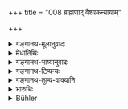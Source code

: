 +++
title = "008 ब्राह्मणाद् वैश्यकन्यायाम्"

+++

<details><summary>गङ्गानथ-मूलानुवादः</summary>

From the Brāhmaṇa on a Vaiśya maiden is born the ‘Ambaṣṭha’ and on a Śūdra maiden the ‘Niṣāda,’ who is called ‘Pārośora.’—(8)
</details>

<details><summary>मेधातिथिः</summary>

एकान्तरा ब्राह्मणस्य वैश्या, तत्र जातो **ऽम्बष्ठः** । स्मृत्यन्तरे "भृज्यकण्ठः" (ग्ध् ४.२०) इत्य् उक्तः । द्य्वन्तरायां शूद्रकन्यायां **निषादः** **प्रारशवश्** च । निषादशब्दः प्रतिलोमजातीये ऽपि वर्तते । **कन्या**ग्रहणं स्त्रीमत्रोपलक्षणार्थम् इति व्याचक्षते । वैश्यस्त्रियाम् इत्य् अर्थः । एवं सर्वत्र द्रष्टव्यम् ॥ १०.८ ॥
</details>

<details><summary>गङ्गानथ-भाष्यानुवादः</summary>

For the *Brāhmaṇa*, the *Vaiśya* girl is ‘two degrees lower,’ and the child born of her is the ‘*ambaṣṭha*’; called in another *Smṛti* (Gautama, 4.20) ‘*Bhṛjyakaṇṭha*.’

The child born of the *Śūdra* girl, who is ‘three degrees lower,’ is the ‘*Niṣāda*,’ also called ‘*Pāraśara*.’

The name ‘*Niṣāda*’ also belongs to a caste born from a marriage of the ‘inverse’ order. (See verse 15 below).

The term ‘maiden’ stands for *woman in general*,—say some people; ‘*Vaiśya maiden*’ meaning *Vaiśya woman*; and so on throughout—(8)
</details>

<details><summary>गङ्गानथ-टिप्पन्यः</summary>

Buhler is not right in saying that “Medhātithi does not give this verse”.
</details>

<details><summary>गङ्गानथ-तुल्य-वाक्यानि</summary>

**(verses 10.6-41)  
**

See Comparative notes for [Verse 10.6].
</details>

<details><summary>भारुचिः</summary>

नामतः न वर्णतः । यः स्मृत्यन्तरे भृज्यकण्ठनामा । द्व्यन्तरायां तु ब्राह्मणाद् एव निषादः शूद्रकन्यायाम् ॥ १०.८ ॥
</details>

<details><summary>Bühler</summary>

008	From a Brahmana a with the daughter of a Vaisya is born (a son) called an Ambashtha, with the daughter of a sudra a Nishada, who is also called Parasava.
</details>
